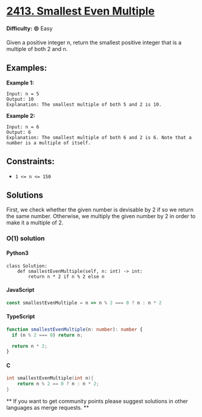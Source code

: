 # [2413. Smallest Even Multiple](https://leetcode.com/problems/smallest-even-multiple/)

**Difficulty:** :green_circle: Easy

Given a positive integer n, return the smallest positive integer that is a multiple of both 2 and n.

## Examples:

**Example 1:**

```text
Input: n = 5
Output: 10
Explanation: The smallest multiple of both 5 and 2 is 10.
```

**Example 2:**

```
Input: n = 6
Output: 6
Explanation: The smallest multiple of both 6 and 2 is 6. Note that a number is a multiple of itself.
```

## Constraints:

- `1 <= n <= 150`

## Solutions
First, we check whether the given number is devisable by 2 if so we return the same number. 
Otherwise, we multiply the given number by 2 in order to make it a multiple of 2.

### O(1) solution
#### Python3

```python3
class Solution:
    def smallestEvenMultiple(self, n: int) -> int:
        return n * 2 if n % 2 else n
```
#### JavaScript

```js
const smallestEvenMultiple = n => n % 2 === 0 ? n : n * 2
```

#### TypeScript

```typescript
function smallestEvenMultiple(n: number): number {
  if (n % 2 === 0) return n;

  return n * 2;
}
```

#### C

```c
int smallestEvenMultiple(int n){
    return n % 2 == 0 ? n : n * 2;
}
```

** If you want to get community points please suggest solutions in other languages as merge requests. **
